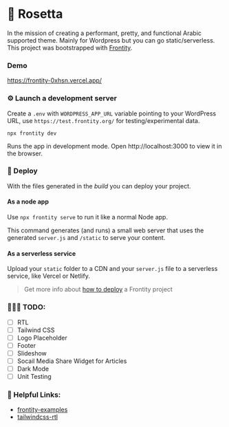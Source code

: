 # 🌸 Rosetta

In the mission of creating a performant, pretty, and functional Arabic supported theme. Mainly for Wordpress but you can go static/serverless. This project was bootstrapped with [Frontity](https://frontity.org/).

### Demo
https://frontity-0xhsn.vercel.app/

### ⚙️  Launch a development server

Create a `.env` with `WORDPRESS_APP_URL` variable pointing to your WordPress URL, use `https://test.frontity.org/` for testing/experimental data.
```
npx frontity dev
```

Runs the app in development mode. Open http://localhost:3000 to view it in the browser.

### 🔄 Deploy

With the files generated in the _build_ you can deploy your project.

#### As a node app

Use `npx frontity serve` to run it like a normal Node app.

This command generates (and runs) a small web server that uses the generated `server.js` and `/static` to serve your content.

#### As a serverless service

Upload your `static` folder to a CDN and your `server.js` file to a serverless service, like Vercel or Netlify.

> Get more info about [how to deploy](https://docs.frontity.org/deployment) a Frontity project

### 🧑🏻‍💻 TODO: 
- [ ] RTL
- [ ] Tailwind CSS
- [ ] Logo Placeholder
- [ ] Footer
- [ ] Slideshow
- [ ] Socail Media Share Widget for Articles
- [ ] Dark Mode
- [ ] Unit Testing

### 🔗 Helpful Links:
- [frontity-examples](https://github.com/frontity-demos/frontity-examples)
- [tailwindcss-rtl](https://www.npmjs.com/package/tailwindcss-rtl)
